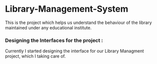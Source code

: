 # Library-Management-System

This is the project which helps us understand the behaviour of the library maintained under any educational institute.



### Designing the Interfaces for the project :
Currently I started designing the interface for our Library Managment project, which I taking care of.

